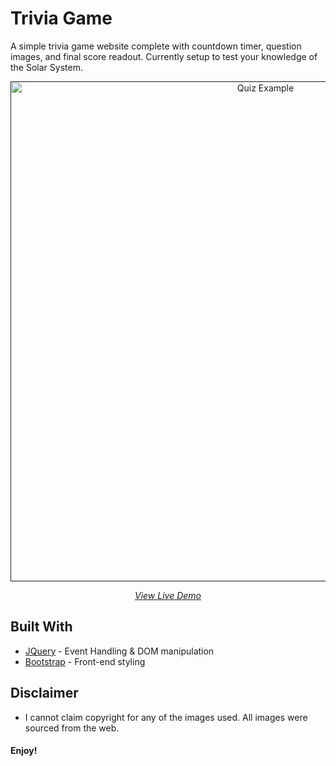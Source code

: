 # Trivia Game

A simple trivia game website complete with countdown timer, question images, and final score readout. Currently setup to test your knowledge of the Solar System. 

<div align="center">
    <a href="">
        <img src="https://github.com/milesbowles/Trivia-Game/blob/master/screenshots/screenshot.gif" alt="Quiz Example" width="800"/>
    </a>
    <br>
    <p>
        <em><a href="https://milesbowles.github.io/Trivia-Game/">View Live Demo<a/></em>
    </p>
</div>

 
## Built With

* [JQuery](https://jquery.com/) - Event Handling & DOM manipulation
* [Bootstrap](https://maven.apache.org/) - Front-end styling

## Disclaimer

* I cannot claim copyright for any of the images used. All images were sourced from the web.


#### Enjoy!